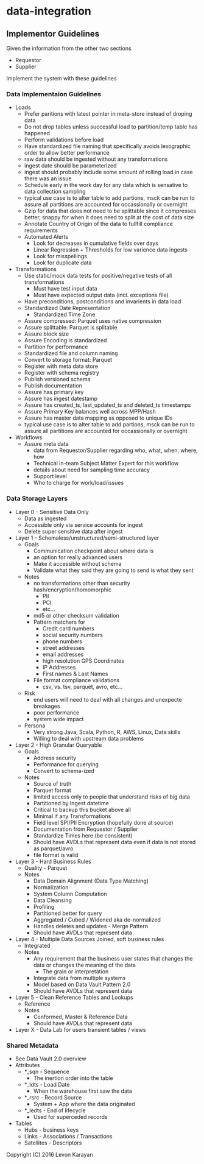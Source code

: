 # data-integration

## Implementor Guidelines

Given the information from the other two sections

 * Requestor
 * Supplier

Implement the system with these guidelines


### Data Implementaion Guidelines

  * Loads
	* Prefer paritions with latest pointer in meta-store instead of droping data
    * Do not drop tables unless successful load to partition/temp table has happened
	* Perform validations before load
	* Have standardized file naming that specifically avoids lexographic order to allow better performance
	* raw data should be ingested without any transformations
	* ingest date should be parameterized
	* ingest should probably include some amount of rolling load in case there was an issue
	* Schedule early in the work day for any data which is sensative to data collection sampling
	* typical use case is to alter table to add partions, msck can be run to assure all partitions are accounted for occassionally or overnight
	* Gzip for data that does not need to be splittable since it compresses better, snappy for when it does need to split at the cost of data size
	* Annotate Country of Origin of the data to fullfill compliance requirements
	* Automated Alerts
	  * Look for decreases in cumulative fields over days
	  * Linear Regression + Thresholds for low varience data ingests
	  * Look for misspellings
	  * Look for duplicate data
  * Transformations
    * Use static/mock data tests for positive/negative tests of all transformations
	  * Must have test input data
	  * Must have expected output data (incl. exceptions file)
	* Have preconditions, postconditions and invarients in data load
    * Standardized Date Representation
	  * Standardized Time Zone
    * Assure compressed: Parquet uses native compression
    * Assure splittable: Parquet is splitable
    * Assure block size
    * Assure Encoding is standardized
    * Partition for performance
    * Standardized file and column naming
    * Convert to storage format: Parquet
	* Register with meta data store
	* Register with schema registry
	* Publish versioned schema
	* Publish documentation
	* Assure has primary key
	* Assure has ingest datestamp
	* Assure has created_ts, last_updated_ts and deleted_ts timestamps
	* Assure Primary Key balances well across MPP/Hash
	* Assure has master data mapping as opposed to unique IDs
	* typical use case is to alter table to add partions, msck can be run to assure all partitions are accounted for occassionally or overnight
  * Workflows
    * Assure meta data
	  * data from Requestor/Supplier regarding who, what, when, where, how
	  * Technical in-team Subject Matter Expert for this workflow
	  * details about need for sampling time accuracy
	  * Support level
	  * Who to charge for work/load/issues

### Data Storage Layers

  * Layer 0 - Sensitive Data Only
     * Data as ingested
     * Accessible only via service accounts for ingest
     * Delete super sensitive data after ingest
  * Layer 1 - Schemaless/unstructured/semi-structured layer
     * Goals
	   * Communication checkpoint about where data is
	   * an option for really advanced users
	   * Make it accessible without schema
	   * Validate what they said they are going to send is what they sent
     * Notes
	   * no transformations other than security hash/encryption/homomorphic
	     * PII
		 * PCI
		 * etc...
	   * md5 or other checksum validation
	   * Pattern matchers for
	     * Credit card numbers
		 * social security numbers
		 * phone numbers
		 * street addresses
		 * email addresses
		 * high resolution GPS Coordinates
		 * IP Addresses
		 * First names & Last Names
	   * File format compliance validations
	     * csv, vs. tsv, parquet, avro, etc...
     * Risk
	   * end users will need to deal with all changes and unexpecte breakages
	   * poor performance
	   * system wide impact
	 * Persona
	   * Very strong Java, Scala, Python, R, AWS, Linux, Data skills
	   * Willing to deal with upstream data problems
  * Layer 2 - High Granular Queryable
     * Goals
	   * Address security
	   * Performance for querying
	   * Convert to schema-ized
     * Notes
	   * Source of truth
	   * Parquet format
	   * limited access only to people that understand risks of big data
	   * Partitioned by Ingest datetime
	   * Critical to backup this bucket above all
	   * Minimal if any Transformations
	   * Field level SPI/PII Encryption (hopefully done at source)
	   * Documentation from Requestor / Supplier
	   * Standardize Times here (be consistent)
	   * Should have AVDLs that represent data even if data is not stored as parquet/avro
	   * file format is valid
  * Layer 3 - Hard Business Rules
     * Quality - Parquet
	 * Notes
	   * Data Domain Alignment (Data Type Matching)
	   * Normalization
	   * System Column Computation
	   * Data Cleansing
	   * Profiling
	   * Partitioned better for query
	   * Aggregated / Cubed / Widened aka de-normalized
	   * Handles deletes and updates - Merge Pattern
	   * Should have AVDLs that represent data
  * Layer 4 - Multiple Data Sources Joined, soft business rules
     * Integrated
	 * Notes
	   * Any requirement that the business user states that changes the data or changes the meaning of the data
	     * The grain or interpretation
	   * Integrate data from multiple systems
	   * Model based on Data Vault Pattern 2.0
	   * Should have AVDLs that represent data
  * Layer 5 - Clean Reference Tables and Lookups
     * Reference
	 * Notes
	   * Conformed, Master & Reference Data
	   * Should have AVDLs that represent data
  * Layer X - Data Lab for users transient tables / views

### Shared Metadata

  * See Data Vault 2.0 overview
  * Attributes
    * *_sqn - Sequence
	  * The inertion order into the table
    * *_ldts - Load Date
	  * When the warehouse first saw the data
    * *_rsrc - Record Source
	  * System + App where the data originated
    * *_ledts - End of lifecycle
	  * Used for superceded records
  * Tables
    * Hubs - business keys
    * Links - Associations / Transactions
    * Satellites - Descriptors


Copyright (C) 2016 Levon Karayan
